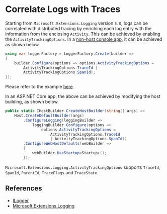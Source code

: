 # Correlate Logs with Traces

Starting from `Microsoft.Extensions.Logging` version `5.0`, logs can be
correlated with distributed tracing by enriching each log entry with the
information from the enclosing `Activity`. This can be achieved by enabling the
`ActivityTrackingOptions`. In a [non-host console
app](https://docs.microsoft.com/aspnet/core/fundamentals/logging#non-host-console-app),
it can be achieved as shown below.

```csharp
using var loggerFactory = LoggerFactory.Create(builder =>
{
    builder.Configure(options => options.ActivityTrackingOptions =
        ActivityTrackingOptions.TraceId |
        ActivityTrackingOptions.SpanId);
});
```

Please refer to the example [here](./Program.cs).

In an ASP.NET Core app, the above can be achieved by modifying the host
building, as shown below.

```csharp
public static IHostBuilder CreateHostBuilder(string[] args) =>
    Host.CreateDefaultBuilder(args)
        .ConfigureLogging(loggingBuilder =>
            loggingBuilder.Configure(options =>
                options.ActivityTrackingOptions =
                    ActivityTrackingOptions.TraceId
                    | ActivityTrackingOptions.SpanId))
        .ConfigureWebHostDefaults(webBuilder =>
        {
            webBuilder.UseStartup<Startup>();
        });
```

`Microsoft.Extensions.Logging.ActivityTrackingOptions` supports `TraceId`,
`SpanId`, `ParentId`, `TraceFlags` and `TraceState`.

## References

* [ILogger](https://docs.microsoft.com/dotnet/api/microsoft.extensions.logging.ilogger)
* [Microsoft.Extensions.Logging](https://www.nuget.org/packages/Microsoft.Extensions.Logging/)
